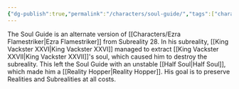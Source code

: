 ```yaml
---
{"dg-publish":true,"permalink":"/characters/soul-guide/","tags":["character"]}
---
```


The Soul Guide is an alternate version of [[Characters/Ezra Flamestriker\|Ezra Flamestriker]] from Subreality 28. In his subreality, [[King Vackster XXVI\|King Vackster XXVI]] managed to extract [[King Vackster XXVII\|King Vackster XXVII]]'s soul, which caused him to destroy the subreality. This left the Soul Guide with an unstable [[Half Soul\|Half Soul]], which made him a [[Reality Hopper\|Reality Hopper]]. His goal is to preserve Realities and Subrealities at all costs.